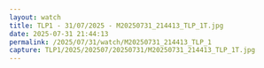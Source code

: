 ```yaml
---
layout: watch
title: TLP1 - 31/07/2025 - M20250731_214413_TLP_1T.jpg
date: 2025-07-31 21:44:13
permalink: /2025/07/31/watch/M20250731_214413_TLP_1
capture: TLP1/2025/202507/20250731/M20250731_214413_TLP_1T.jpg
---
```

